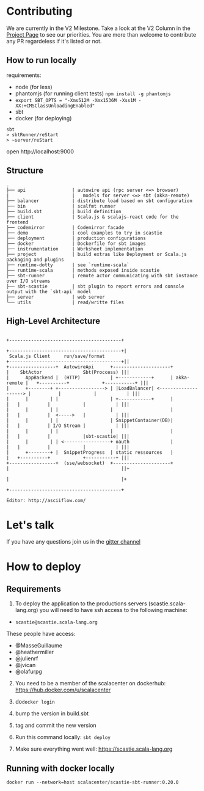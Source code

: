 # Contributing

We are currently in the V2 Milestone. Take a look at the V2 Column in the [Project Page](https://github.com/scalacenter/scastie/projects/1) to see our priorities.
You are more than welcome to contribute any PR regardeless if it's listed or not.

## How to run locally

requirements: 

* node (for less)
* phantomjs (for running client tests) ```npm install -g phantomjs```
* `export SBT_OPTS = "-Xms512M -Xmx1536M -Xss1M -XX:+CMSClassUnloadingEnabled"`
* sbt
* docker (for deploying)

```
sbt
> sbtRunner/reStart
> ~server/reStart
```

open http://localhost:9000

## Structure

```
.
├── api                 | autowire api (rpc server <=> browser)
|                       |   models for server <=> sbt (akka-remote)
├── balancer            | distribute load based on sbt configuration
├── bin                 | scalfmt runner
├── build.sbt           | build definition
├── client              | Scala.js & scalajs-react code for the frontend 
├── codemirror          | Codemirror facade
├── demo                | cool examples to try in scastie
├── deployment          | production configurations
├── docker              | Dockerfile for sbt images
├── instrumentation     | Worksheet implementation
├── project             | build extras like Deployment or Scala.js packaging and plugins
├── runtime-dotty       | see `runtime-scala`
├── runtime-scala       | methods exposed inside scastie
├── sbt-runner          | remote actor communicating with sbt instance over I/O streams
├── sbt-scastie         | sbt plugin to report errors and console output with the `sbt-api` model 
├── server              | web server
└── utils               | read/writte files
```

## High-Level Architecture

```
                                                                            +-----------------------------------------+
                                                                           +-----------------------------------------+|
 Scala.js Client     run/save/format                                      +-----------------------------------------+||
+-----------------+  AutowireApi      +---------------------+             |    SbtActor               Sbt(Proccess) |||
|      AppBackend |  (HTTP)           | +------------+      | akka-remote |   +----------+            +-----------+ |||
|      +--------+ +-----------------> | |LoadBalancer| <--------------------> |          |            |           | |||
|      |        | |                   | +------------+      |             |   |          |            |           | |||
|      |        | |                   |                     |             |   |          |  <----->   |           | |||
|      |        | |                   | SnippetContainer(DB)|             |   |          | I/O Stream |           | |||
|      |        | |                   |                     |             |   |          |            |sbt-scastie| |||
|      |        | | <-----------------+ oauth               |             |   |          |            |           | |||
|      +--------+ |  SnippetProgress  | static ressources   |             |   +----------+            +-----------+ |||
+-----------------+  (sse/websocket)  +---------------------+             |                                         ||+
                                                                          |                                         |+
                                                                          +-----------------------------------------+

Editor: http://asciiflow.com/
```

# Let's talk

If you have any questions join us in the [gitter channel](https://gitter.im/scalacenter/scastie)

# How to deploy

## Requirements

1. To deploy the application to the productions servers (scastie.scala-lang.org) you will need to have ssh access to the following machine:

* `scastie@scastie.scala-lang.org`

These people have access:

* @MasseGuillaume
* @heathermiller
* @julienrf
* @jvican
* @olafurpg

2. You need to be a member of the scalacenter on dockerhub: https://hub.docker.com/u/scalacenter 

3. do`docker login`

4. bump the version in build.sbt

5. tag and commit the new version

6. Run this command locally: `sbt deploy`

7. Make sure everything went well: https://scastie.scala-lang.org


## Running with docker locally

`docker run --network=host scalacenter/scastie-sbt-runner:0.20.0`